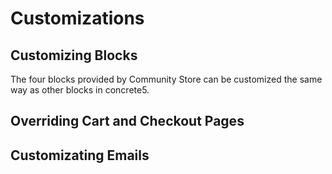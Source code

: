 # Customizations

## Customizing Blocks

The four blocks provided by Community Store can be customized the same way as other blocks in concrete5.


## Overriding Cart and Checkout Pages

## Customizating Emails



